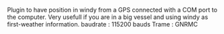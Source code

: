 Plugin to have position in windy from a GPS connected with a COM port to the computer.
Very usefull if you are in a big vessel and using windy as first-weather information.
baudrate : 115200 bauds
Trame : GNRMC
